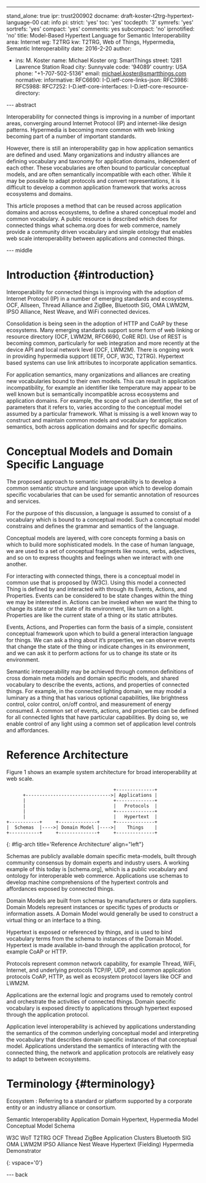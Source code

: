 ---
stand_alone: true
ipr: trust200902
docname: draft-koster-t2trg-hypertext-language-00
cat: info
pi:
  strict: 'yes'
  toc: 'yes'
  tocdepth: '3'
  symrefs: 'yes'
  sortrefs: 'yes'
  compact: 'yes'
  comments: yes
  subcompact: 'no'
  iprnotified: 'no'
title: Model-Based Hypertext Language for Semantic Interoperability
area: Internet
wg: T2TRG
kw: T2TRG, Web of Things, Hypermedia, Semantic Interoperability
date: 2016-2-20
author:
- ins: M. Koster
  name: Michael Koster
  org: SmartThings
  street: 1281 Lawrence Station Road
  city: Sunnyvale
  code: '94089'
  country: USA
  phone: "+1-707-502-5136"
  email: michael.koster@smartthings.com
normative:
informative:
  RFC6690:
  I-D.ietf-core-links-json:
  RFC3986:
  RFC5988:
  RFC7252:
  I-D.ietf-core-interfaces: 
  I-D.ietf-core-resource-directory: 
  
--- abstract

Interoperability for connected things is improving in a number of important areas, converging around Internet Protocol (IP) and internet-like design patterns. Hypermedia is becoming more common with web linking becoming part of a number of important standards. 

However, there is still an interoperability gap in how application semantics are defined and used. Many organizations and industry alliances are defining vocabulary and taxonomy for application domains, independent of each other. These vocabularies are often bound to particular conceptual models, and are often semantically incompatible with each other. While it may be possible to adapt protocols and convert representations, it is difficult to develop a common application framework that works across ecosystems and domains.

This article proposes a method that can be reused across application domains and across ecosystems, to define a shared conceptual model and common vocabulary. A public resource is described which does for connected things what schema.org does for web commerce, namely provide a community driven vocabulary and simple ontology that enables web scale interoperability between applications and connected things.

--- middle

# Introduction {#introduction}

Interoperability for connected things is improving with the adoption of Internet Protocol (IP) in a number of emerging standards and ecosystems. OCF, Allseen, Thread Alliance and ZigBee, Bluetooth SIG, OMA LWM2M, IPSO Alliance, Nest Weave, and WiFi connected devices.

Consolidation is being seen in the adoption of HTTP and CoAP by these ecosystems. Many emerging standards support some form of web linking or resource directory (OCF, LWM2M, RFC6690, CoRE RD). Use of REST is becoming common, particularly for web integration and more recently at the device API and local network level (OCF, LWM2M). There is ongoing work in providing hypermedia support (IETF, OCF, W3C, T2TRG). Hypertext based systems can use link attributes to incorporate application semantics. 

For application semantics, many organizations and alliances are creating new vocabularies bound to their own models. This can result in application incompatibility, for example an identifier like temperature may appear to be well known but is semantically incompatible across ecosystems and application domains. For example, the scope of such an identifier, the set of parameters that it refers to, varies according to the conceptual model assumed by a particular framework. What is missing is a well known way to construct and maintain common models and vocabulary for application semantics, both across application domains and for specific domains. 

# Conceptual Models and Domain Specific Language

The proposed approach to semantic interoperability is to develop a common semantic structure and language upon which to develop domain specific vocabularies that can be used for semantic annotation of resources and services.

For the purpose of this discussion, a language is assumed to consist of a vocabulary which is bound to a conceptual model. Such a conceptual model constrains and defines the grammar and semantics of the language. 

Conceptual models are layered, with core concepts forming a basis on which to build more sophisticated models. In the case of human language, we are used to a set of conceptual fragments like nouns, verbs, adjectives, and so on to express thoughts and feelings when we interact with one another. 

For interacting with connected things, there is a conceptual model in common use that is proposed by (W3C).  Using this model a connected Thing is defined by and interacted with through its Events, Actions, and Properties. Events can be considered to be state changes within the thing we may be interested in. Actions can be invoked when we want the thing to change its state or the state of its environment, like turn on a light. Properties are like the current state of a thing or its static attributes. 

Events, Actions, and Properties can form the basis of a simple, consistent conceptual framework upon which to build a general interaction language for things. We can ask a thing about it’s properties, we can observe events that change the state of the thing or indicate changes in its environment, and we can ask it to perform actions for us to change its state or its environment.

Semantic interoperability may be achieved through common definitions of cross domain meta models and domain specific models, and shared vocabulary to describe the events, actions, and properties of connected things. For example, in the connected lighting domain, we may model a luminary as a thing that has various optional capabilities, like brightness control, color control, on/off control, and measurement of energy consumed. A common set of events, actions, and properties can be defined for all connected lights that have particular capabilities. By doing so, we enable control of any light using a common set of application level controls and affordances. 

# Reference Architecture

Figure 1 shows an example system architecture for broad interoperability at web scale. 

~~~~
                                       +--------------+
      +------------------------------->| Applications |
      |                                +--------------+
      |                                |   Protocols  |
      |                                +--------------+
      |                                |   Hypertext  |
+-----------+     +--------------+     +--------------+
|  Schemas  |---->| Domain Model |---->|    Things    |
+-----------+     +--------------+     +--------------+

~~~~
{: #fig-arch title='Reference Architecture' align="left"}

Schemas are publicly available domain specific meta-models, built through community consensus by domain experts and industry users. A working example of this today is [schema.org], which is a public vocabulary and ontology for interoperable web commerce. Applications use schemas to develop machine comprehensions of the hypertext controls and affordances exposed by connected things.

Domain Models are built from schemas by manufacturers or data suppliers. Domain Models represent instances or specific types of products or information assets. A Domain Model would generally be used to construct a virtual thing or an interface to a thing.

Hypertext is exposed or referenced by things, and is used to bind vocabulary terms from the schema to instances of the Domain Model. Hypertext is made available in-band through the application protocol, for example CoAP or HTTP. 

Protocols represent common network capability, for example Thread, WiFi, Internet, and underlying protocols TCP/IP, UDP, and common application protocols CoAP, HTTP, as well as ecosystem protocol layers like OCF and LWM2M. 

Applications are the external logic and programs used to remotely control and orchestrate the activities of connected things. Domain specific vocabulary is exposed directly to applications through hypertext exposed through the application protocol.

Application level interoperability is achieved by applications understanding the semantics of the common underlying conceptual model and interpreting the vocabulary that describes domain specific instances of that conceptual model. Applications understand the semantics of interacting with the connected thing, the network and application protocols are relatively easy to adapt to between ecosystems.

# Terminology {#terminology}

Ecosystem
:    Referring to a standard or platform supported by a corporate entity or an industry alliance or consortium.

Semantic Interoperability
Application Domain
Hypertext, Hypermedia
Model
Conceptual Model
Schema

W3C WoT
T2TRG
OCF
Thread
ZigBee Application Clusters
Bluetooth SIG
OMA LWM2M
IPSO Alliance
Nest Weave
Hypertext (Fielding)
Hypermedia Demonstrator


{: vspace='0'}

--- back

